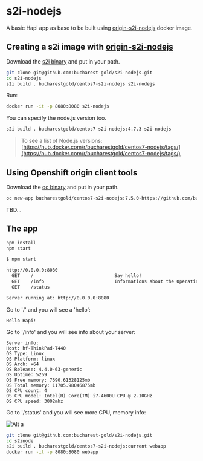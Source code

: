 # s2i-nodejs

A basic Hapi app as base to be built using [origin-s2i-nodejs](https://github.com/bucharest-gold/origin-s2i-nodejs) docker image.

## Creating a s2i image with [origin-s2i-nodejs](https://github.com/bucharest-gold/origin-s2i-nodejs)

Download the [s2i binary](https://github.com/openshift/source-to-image/releases) and put in your path.

```bash
git clone git@github.com:bucharest-gold/s2i-nodejs.git
cd s2i-nodejs
s2i build . bucharestgold/centos7-s2i-nodejs s2i-nodejs
```

Run:

```bash
docker run -it -p 8080:8080 s2i-nodejs
```

You can specify the node.js version too.

```bash
s2i build . bucharestgold/centos7-s2i-nodejs:4.7.3 s2i-nodejs
```

> To see a list of Node.js versions: [https://hub.docker.com/r/bucharestgold/centos7-nodejs/tags/](https://hub.docker.com/r/bucharestgold/centos7-nodejs/tags/)


## Using Openshift origin client tools

Download the [oc binary](https://github.com/openshift/origin/releases/) and put in your path.

```bash
oc new-app bucharestgold/centos7-s2i-nodejs:7.5.0~https://github.com/bucharest-gold/s2i-nodejs.git
```

TBD...

## The app

```bash
npm install 
npm start
```

```bash
$ npm start

http://0.0.0.0:8080
  GET    /                              Say hello!
  GET    /info                          Informations about the Operating system.
  GET    /status                        

Server running at: http://0.0.0.0:8080
```

Go to '/' and you will see a 'hello':

`
Hello Hapi!
`

Go to '/info' and you will see info about your server:

```
Server info:
Host: hf-ThinkPad-T440
OS Type: Linux
OS Platform: linux
OS Arch: x64
OS Release: 4.4.0-63-generic
OS Uptime: 5269
OS Free memory: 7690.61328125mb
OS Total memory: 11705.98046875mb
OS CPU count: 4
OS CPU model: Intel(R) Core(TM) i7-4600U CPU @ 2.10GHz
OS CPU speed: 3002mhz
```

Go to '/status' and you will see more CPU, memory info:

![Alt a](https://github.com/bucharest-gold/s2i-nodejs/raw/master/a.png)

```bash
git clone git@github.com:bucharest-gold/s2i-nodejs.git
cd s2inode
s2i build . bucharestgold/centos7-s2i-nodejs:current webapp
docker run -it -p 8080:8080 webapp
```